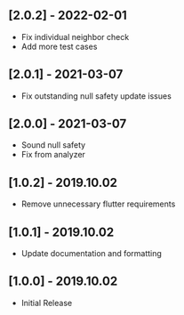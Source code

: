 ## [2.0.2] - 2022-02-01

* Fix individual neighbor check
* Add more test cases

## [2.0.1] - 2021-03-07

* Fix outstanding null safety update issues

## [2.0.0] - 2021-03-07

* Sound null safety
* Fix from analyzer

## [1.0.2] - 2019.10.02

* Remove unnecessary flutter requirements

## [1.0.1] - 2019.10.02

* Update documentation and formatting

## [1.0.0] - 2019.10.02

* Initial Release
